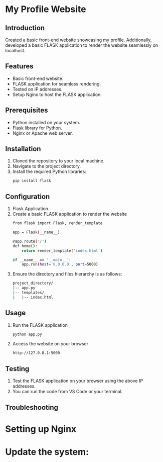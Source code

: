 # My Profile Website

## Introduction

Created a basic front-end website showcasing my profile. Additionally, developed a basic FLASK application to render the website seamlessly on localhost.

## Features

- Basic front-end website.
- FLASK application for seamless rendering.
- Tested on IP addresses.
- Setup Nginx to host the FLASK application.

## Prerequisites

- Python installed on your system.
- Flask library for Python.
- Nginx or Apache web server.

## Installation

1. Cloned the repository to your local machine.
2. Navigate to the project directory.
3. Install the required Python libraries:
   ```bash
   pip install flask

## Configuration
1. Flask Application
2. Create a basic FLASK application to render the website
   ``` bash
   from flask import Flask, render_template

   app = Flask(__name__)

   @app.route('/')
   def home():
       return render_template('index.html')

   if __name__ == '__main__':
       app.run(host='0.0.0.0', port=5000)
   ```
3. Ensure the directory and files hierarchy is as follows:
   ``` bash
   project_directory/
   |-- app.py
   |-- templates/
   |   |-- index.html

## Usage
1. Run the FLASK application
   ``` bash
   python app.py
2. Access the website on your browser
   ``` bash
   http://127.0.0.1:5000
   
## Testing
1. Test the FLASK application on your browser using the above IP addresses.
2. You can run the code from VS Code or your terminal.

## Troubleshooting
# Setting up Nginx
# Update the system:
